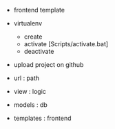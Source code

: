 - frontend template
- virtualenv
    - create
    - activate [Scripts/activate.bat]
    - deactivate

- upload project on github

- url : path 

- view : logic

- models : db

- templates : frontend